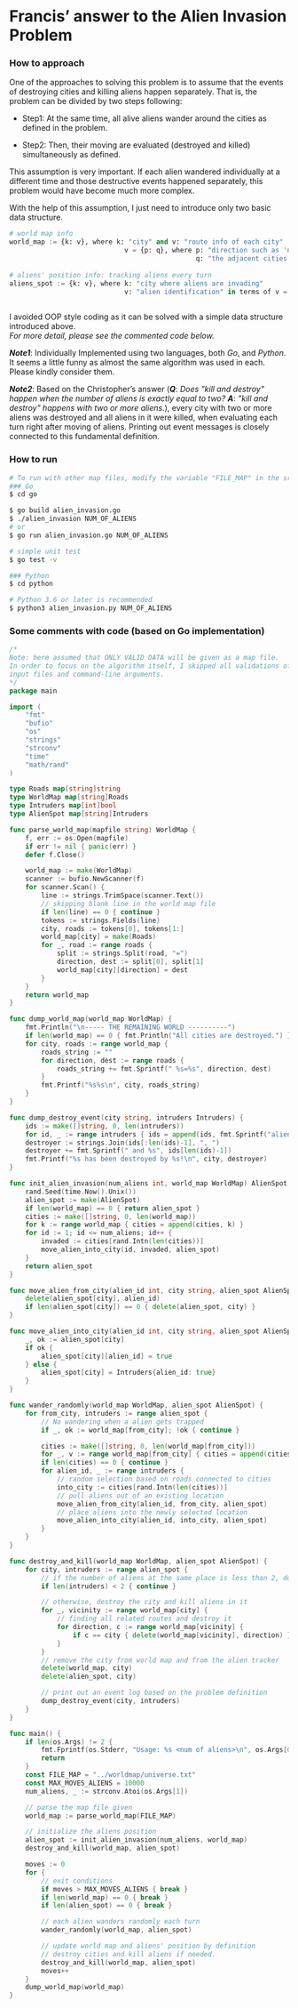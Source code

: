 # Francis’ answer to the Alien Invasion Problem




### How to approach

One of the approaches to solving this problem is to assume that the events of destroying cities and killing aliens happen separately. That is, the problem can be divided by two steps following:

* Step1: At the same time, all alive aliens wander around the cities as defined in the problem.

* Step2: Then, their moving are evaluated (destroyed and killed) simultaneously as defined.

This assumption is very important. If each alien wandered individually at a different time and those destructive events happened separately, this problem would have become much more complex. 

With the help of this assumption, I just need to introduce only two basic data structure.

```python
# world map info
world_map := {k: v}, where k: "city" and v: "route info of each city"
				             v = {p: q}, where p: "direction such as 'north', 'south', ..."
				                               q: "the adjacent cities connected with roads"
				                               
# aliens' position info: tracking aliens every turn
aliens_spot := {k: v}, where k: "city where aliens are invading"
                             v: "alien identification" in terms of v = set(alien_id)
					                 		
```

I avoided OOP style coding as it can be solved with a simple data structure introduced above.  
_For more detail, please see the commented code below._



___Note1___: Individually Implemented using two languages, both _Go_, and _Python_. It seems a little funny as almost the same algorithm was used in each. Please kindly consider them.

***Note2***: Based on the Christopher’s answer (___Q___: _Does "kill and destroy" happen when the number of aliens is exactly equal to two?_ ___A___: _”kill and destroy" happens with two or more aliens._), every city with two or more aliens was destroyed and all aliens in it were killed, when evaluating each turn right after moving of aliens.
Printing out event messages is closely connected to this fundamental definition. 

### How to run

```bash
# To run with other map files, modify the variable "FILE_MAP" in the src file
### Go
$ cd go

$ go build alien_invasion.go
$ ./alien_invasion NUM_OF_ALIENS
# or
$ go run alien_invasion.go NUM_OF_ALIENS

# simple unit test
$ go test -v

### Python
$ cd python

# Python 3.6 or later is recommended
$ python3 alien_invasion.py NUM_OF_ALIENS
```



### Some comments with code (based on Go implementation)

```go
/* 
Note: here assumed that ONLY VALID DATA will be given as a map file.
In order to focus on the algorithm itself, I skipped all validations of
input files and command-line arguments.
*/
package main

import (
    "fmt"
    "bufio"
    "os"
    "strings"
    "strconv"
    "time"
    "math/rand"
)

type Roads map[string]string
type WorldMap map[string]Roads
type Intruders map[int]bool
type AlienSpot map[string]Intruders

func parse_world_map(mapfile string) WorldMap {
    f, err := os.Open(mapfile)
    if err != nil { panic(err) }
    defer f.Close()

    world_map := make(WorldMap)
    scanner := bufio.NewScanner(f)
    for scanner.Scan() {
        line := strings.TrimSpace(scanner.Text())
      	// skipping blank line in the world map file
        if len(line) == 0 { continue }
        tokens := strings.Fields(line)
        city, roads := tokens[0], tokens[1:]
        world_map[city] = make(Roads)
        for _, road := range roads {
            split := strings.Split(road, "=")
            direction, dest := split[0], split[1]
            world_map[city][direction] = dest
        }
    }
    return world_map
}

func dump_world_map(world_map WorldMap) {
    fmt.Println("\n----- THE REMAINING WORLD ----------")
    if len(world_map) == 0 { fmt.Println("All cities are destroyed.") }
    for city, roads := range world_map {
        roads_string := ""
        for direction, dest := range roads {
            roads_string += fmt.Sprintf(" %s=%s", direction, dest)
        }
        fmt.Printf("%s%s\n", city, roads_string)
    }
}

func dump_destroy_event(city string, intruders Intruders) {
    ids := make([]string, 0, len(intruders))
    for id, _ := range intruders { ids = append(ids, fmt.Sprintf("alien %d", id)) }
    destroyer := strings.Join(ids[:len(ids)-1], ", ")
    destroyer += fmt.Sprintf(" and %s", ids[len(ids)-1])
    fmt.Printf("%s has been destroyed by %s!\n", city, destroyer)
}

func init_alien_invasion(num_aliens int, world_map WorldMap) AlienSpot {
    rand.Seed(time.Now().Unix())
    alien_spot := make(AlienSpot)
    if len(world_map) == 0 { return alien_spot }
    cities := make([]string, 0, len(world_map))
    for k := range world_map { cities = append(cities, k) }
    for id := 1; id <= num_aliens; id++ {
        invaded := cities[rand.Intn(len(cities))]
        move_alien_into_city(id, invaded, alien_spot)
    }
    return alien_spot
}

func move_alien_from_city(alien_id int, city string, alien_spot AlienSpot) {
    delete(alien_spot[city], alien_id)
    if len(alien_spot[city]) == 0 { delete(alien_spot, city) }
}

func move_alien_into_city(alien_id int, city string, alien_spot AlienSpot) {
    _, ok := alien_spot[city]
    if ok {
        alien_spot[city][alien_id] = true
    } else {
        alien_spot[city] = Intruders{alien_id: true}
    }
}

func wander_randomly(world_map WorldMap, alien_spot AlienSpot) {
    for from_city, intruders := range alien_spot {
        // No wandering when a alien gets trapped
        if _, ok := world_map[from_city]; !ok { continue }

        cities := make([]string, 0, len(world_map[from_city]))
        for _, v := range world_map[from_city] { cities = append(cities, v) }
        if len(cities) == 0 { continue }
        for alien_id, _ := range intruders {
            // random selection based on roads connected to cities
            into_city := cities[rand.Intn(len(cities))]
            // pull aliens out of an existing location
            move_alien_from_city(alien_id, from_city, alien_spot)
            // place aliens into the newly selected location
            move_alien_into_city(alien_id, into_city, alien_spot)
        }
    }
}

func destroy_and_kill(world_map WorldMap, alien_spot AlienSpot) {
    for city, intruders := range alien_spot {
        // if the number of aliens at the same place is less than 2, do nothing
        if len(intruders) < 2 { continue }

        // otherwise, destroy the city and kill aliens in it
        for _, vicinity := range world_map[city] {
            // finding all related routes and destroy it
            for direction, c := range world_map[vicinity] {
                if c == city { delete(world_map[vicinity], direction) }
            }
        }
        // remove the city from world map and from the alien tracker
        delete(world_map, city)
        delete(alien_spot, city)

        // print out an event log based on the problem definition
        dump_destroy_event(city, intruders)
    }
}

func main() {
    if len(os.Args) != 2 {
        fmt.Fprintf(os.Stderr, "Usage: %s <num of aliens>\n", os.Args[0])
        return
    }
    const FILE_MAP = "../worldmap/universe.txt"
    const MAX_MOVES_ALIENS = 10000
    num_aliens, _ := strconv.Atoi(os.Args[1])

    // parse the map file given
    world_map := parse_world_map(FILE_MAP)

    // initialize the aliens position
    alien_spot := init_alien_invasion(num_aliens, world_map)
    destroy_and_kill(world_map, alien_spot)

    moves := 0
    for {
        // exit conditions
        if moves > MAX_MOVES_ALIENS { break }
        if len(world_map) == 0 { break }
        if len(alien_spot) == 0 { break }

        // each alien wanders randomly each turn
        wander_randomly(world_map, alien_spot)

        // update world map and aliens' position by definition
        // destroy cities and kill aliens if needed.
        destroy_and_kill(world_map, alien_spot)
        moves++
    }
    dump_world_map(world_map)
}
```

